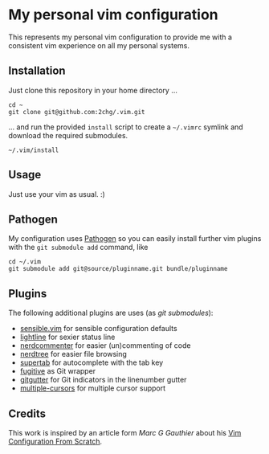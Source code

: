 My personal vim configuration
=============================

This represents my personal vim configuration to provide me with a consistent
vim experience on all my personal systems.


Installation
------------

Just clone this repository in your home directory ...

	cd ~
	git clone git@github.com:2chg/.vim.git

... and run the provided `install` script to create a `~/.vimrc` symlink
and download the required submodules.

	~/.vim/install


Usage
-----

Just use your vim as usual. :)


Pathogen
--------

My configuration uses [Pathogen][pathogen] so you can easily install further
vim plugins with the `git submodule add` command, like

	cd ~/.vim
	git submodule add git@source/pluginname.git bundle/pluginname


Plugins
-------

The following additional plugins are uses (as *git submodules*):

* [sensible.vim][sensible.vim] for sensible configuration defaults
* [lightline][lightline] for sexier status line
* [nerdcommenter][nerdcommenter] for easier (un)commenting of code
* [nerdtree][nerdtree] for easier file browsing
* [supertab][supertab] for autocomplete with the tab key
* [fugitive][fugitive] as Git wrapper
* [gitgutter][gitgutter] for Git indicators in the linenumber gutter
* [multiple-cursors][multiple-cursors] for multiple cursor support

Credits
-------

This work is inspired by an article form *Marc G Gauthier* about his
[Vim Configuration From Scratch][vimrcFromScratch].


[pathogen]: https://github.com/tpope/vim-pathogen "pathogen.vim by Tim Pope"
[sensible.vim]: https://github.com/tpope/vim-sensible "sensible.vim by Tim Pope"
[lightline]: https://github.com/itchyny/lightline.vim "lightline by itchyny"
[nerdcommenter]: https://github.com/scrooloose/nerdcommenter "nerdcommenter by Martin Grenfell"
[nerdtree]: https://github.com/scrooloose/nerdtree "nerdtree by Martin Grenfell"
[supertab]: https://github.com/ervandew/supertab "Supertab by Eric Van Dewoestine"
[fugitive]: https://github.com/tpope/vim-fugitive.git "Fugitive by Tim Pope"
[gitgutter]: https://github.com/airblade/vim-gitgutter "gitgutter by Andy Stewart"
[multiple-cursors]: https://github.com/terryma/vim-multiple-cursors/ "vim-multiple-cursors by Terry Ma"
[vimrcFromScratch]: http://marcgg.com/blog/2016/03/01/vimrc-example/ "Vim Configuration From Scratch in 2016 by Marc G Gauthier"
